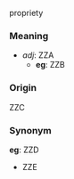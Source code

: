 propriety
### Meaning
+ _adj_: ZZA
    + __eg__: ZZB

### Origin

ZZC

### Synonym

__eg__: ZZD

+ ZZE


